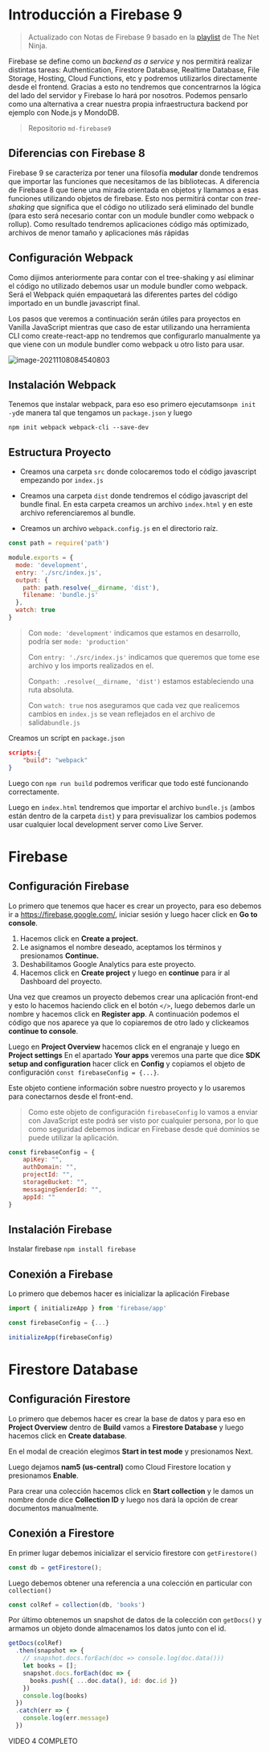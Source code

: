 # Introducción a Firebase 9
> Actualizado con Notas de Firebase 9 basado en la [playlist](https://www.youtube.com/watch?v=9zdvmgGsww0&list=PL4cUxeGkcC9jERUGvbudErNCeSZHWUVlb) de The Net Ninja.

Firebase se define como un *backend as a service* y nos permitirá realizar distintas tareas:  Authentication, Firestore Database, Realtime Database, File Storage, Hosting, Cloud Functions, etc y podremos utilizarlos directamente desde el frontend. Gracias a esto no tendremos que concentrarnos la lógica del lado del servidor y Firebase lo hará por nosotros. Podemos pensarlo como una alternativa a crear nuestra propia infraestructura backend por ejemplo con Node.js y MondoDB.

> Repositorio `md-firebase9`



## Diferencias con Firebase 8

Firebase 9 se caracteriza por tener una filosofía **modular** donde tendremos que importar las funciones que necesitamos de las bibliotecas. A diferencia de Firebase 8 que tiene una mirada orientada en objetos y llamamos a esas funciones utilizando objetos de firebase. Esto nos permitirá contar con *tree-shaking* que significa que el código no utilizado será eliminado del bundle (para esto será necesario contar con un module bundler como webpack o rollup). Como resultado tendremos aplicaciones código más optimizado, archivos de menor tamaño y aplicaciones más rápidas



## Configuración Webpack

Como dijimos anteriormente para contar con el tree-shaking y así eliminar el código no utilizado debemos usar un module bundler como webpack. Será el Webpack quién empaquetará las diferentes partes del código importado en un bundle javascript final.

Los pasos que veremos a continuación serán útiles para proyectos en Vanilla JavaScript mientras que caso de estar utilizando una herramienta CLI como create-react-app no tendremos que configurarlo manualmente ya que viene con un module bundler como webpack u otro listo para usar.

![image-20211108084540803](C:\Users\juan.lauria\AppData\Roaming\Typora\typora-user-images\image-20211108084540803.png)



## Instalación Webpack

Tenemos que instalar webpack, para eso eso primero ejecutamso`npm init -y`de manera tal que tengamos un `package.json` y luego 

```
npm init webpack webpack-cli --save-dev
```



## Estructura Proyecto

* Creamos una carpeta `src` donde colocaremos todo el código javascript empezando por `index.js`

* Creamos una carpeta `dist` donde tendremos el código javascript del bundle final. En esta carpeta creamos un archivo `index.html` y en este archivo referenciaremos al bundle.
* Creamos un archivo `webpack.config.js` en el directorio raíz.

```js
const path = require('path')

module.exports = {
  mode: 'development',
  entry: './src/index.js',
  output: {
    path: path.resolve(__dirname, 'dist'),
    filename: 'bundle.js'
  },
  watch: true
}
```

> Con `mode: 'development'` indicamos que estamos en desarrollo, podría ser `mode: 'production'`
>
> Con `entry: './src/index.js'` indicamos que queremos que tome ese archivo y los imports realizados en el.
>
> Con`path: .resolve(__dirname, 'dist')` estamos estableciendo una ruta absoluta.
>
> Con `watch: true` nos aseguramos que cada vez que realicemos cambios en `index.js` se vean reflejados en el archivo de salida`bundle.js`



Creamos un script en `package.json`

```json
scripts:{
	"build": "webpack"
}
```

Luego con `npm run build` podremos verificar que todo esté funcionando correctamente.



Luego en `index.html` tendremos que importar el archivo `bundle.js` (ambos están dentro de la carpeta `dist`) y para previsualizar los cambios podemos usar cualquier local development server como Live Server.



# Firebase

## Configuración Firebase

Lo primero que tenemos que hacer es crear un proyecto, para eso debemos ir a https://firebase.google.com/, iniciar sesión y luego hacer click en **Go to console**.

1. Hacemos click en **Create a project.**
2. Le asignamos el nombre deseado, aceptamos los términos y presionamos **Continue.**
3. Deshabilitamos Google Analytics para este proyecto.
4. Hacemos click en **Create project** y luego en **continue** para ir al Dashboard del proyecto.

Una vez que creamos un proyecto debemos crear una aplicación front-end y esto lo hacemos haciendo click en el botón `</>`, luego debemos darle un nombre y hacemos click en **Register app**. A continuación podemos el código que nos aparece ya que lo copiaremos de otro lado y clickeamos **continue to console**. 

Luego en **Project Overview** hacemos click en el engranaje y luego en **Project settings**
En el apartado **Your apps** veremos una parte que dice **SDK setup and configuration** hacer click en **Config** y copiamos el objeto de configuración `const firebaseConfig = {...}`.

Este objeto contiene información sobre nuestro proyecto y lo usaremos para conectarnos desde el front-end.

> Como este objeto de configuración `firebaseConfig` lo vamos a enviar con JavaScript este podrá ser visto por cualquier persona, por lo que como seguridad debemos indicar en Firebase desde qué dominios se puede utilizar la aplicación.
>
> 

```js
const firebaseConfig = {
	apiKey: "",
	authDomain: "",
	projectId: "",
	storageBucket: "",
	messagingSenderId: "",
	appId: ""
}
```



## Instalación Firebase

Instalar firebase `npm install firebase`



## Conexión a Firebase

Lo primero que debemos hacer es inicializar la aplicación Firebase

```js
import { initializeApp } from 'firebase/app'

const firebaseConfig = {...}

initializeApp(firebaseConfig)
```



# Firestore Database

## Configuración Firestore

Lo primero que debemos hacer es crear la base de datos y para eso en **Project Overview** dentro de **Build** vamos a **Firestore Database** y luego hacemos click en **Create database**. 

En el modal de creación elegimos **Start in test mode** y presionamos Next. 

Luego dejamos **nam5 (us-central)** como Cloud Firestore location y presionamos **Enable**.



Para crear una colección hacemos click en **Start collection** y le damos un nombre donde dice **Collection ID** y luego nos dará la opción de crear documentos manualmente.



## Conexión a Firestore

En primer lugar debemos inicializar el servicio firestore con `getFirestore()`

```js
const db = getFirestore();
```



Luego debemos obtener una referencia a una colección en particular con `collection()`

```js
const colRef = collection(db, 'books')
```



Por último obtenemos un snapshot de datos de la colección con `getDocs()` y armamos un objeto donde almacenamos los datos junto con el id.

```js
getDocs(colRef)
  .then(snapshot => {
    // snapshot.docs.forEach(doc => console.log(doc.data()))
    let books = [];
    snapshot.docs.forEach(doc => {
      books.push({ ...doc.data(), id: doc.id })
    })
    console.log(books)
  })
  .catch(err => {
    console.log(err.message)
  })
```



VIDEO 4 COMPLETO
